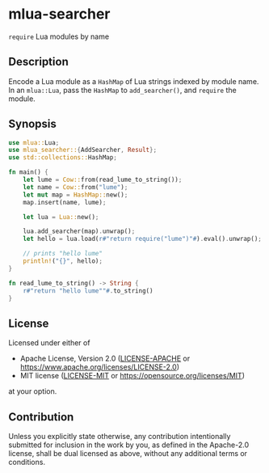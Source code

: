 # mlua-searcher

`require` Lua modules by name

## Description

Encode a Lua module as a `HashMap` of Lua strings indexed by module
name. In an `mlua::Lua`, pass the `HashMap` to `add_searcher()`, and
`require` the module.

## Synopsis

```rust
use mlua::Lua;
use mlua_searcher::{AddSearcher, Result};
use std::collections::HashMap;

fn main() {
    let lume = Cow::from(read_lume_to_string());
    let name = Cow::from("lume");
    let mut map = HashMap::new();
    map.insert(name, lume);

    let lua = Lua::new();

    lua.add_searcher(map).unwrap();
    let hello = lua.load(r#"return require("lume")"#).eval().unwrap();

    // prints "hello lume"
    println!("{}", hello);
}

fn read_lume_to_string() -> String {
    r#"return "hello lume""#.to_string()
}
```

## License

Licensed under either of

- Apache License, Version 2.0 ([LICENSE-APACHE](../LICENSE-APACHE) or https://www.apache.org/licenses/LICENSE-2.0)
- MIT license ([LICENSE-MIT](../LICENSE-MIT) or https://opensource.org/licenses/MIT)

at your option.

## Contribution

Unless you explicitly state otherwise, any contribution intentionally
submitted for inclusion in the work by you, as defined in the Apache-2.0
license, shall be dual licensed as above, without any additional terms
or conditions.
